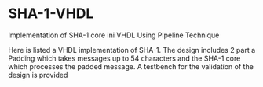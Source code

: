# SHA-1-VHDL
Implementation of SHA-1 core ini VHDL Using Pipeline Technique

Here is listed a VHDL implementation of SHA-1. The design includes 2 part a Padding which takes messages up to 54
characters and the SHA-1 core which processes the padded message. A testbench for the validation of the design is 
provided
